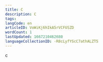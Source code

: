 ```yaml
---
title: C
description: C
tags: 
langCode: en
articleID: VoWiKj6hIkA5rVCFUSZD
wordCount: 1
lastUpdated: 1667210462680
languageCollectionID: -R8cLyfYScC7athALZT5
---
```


c
